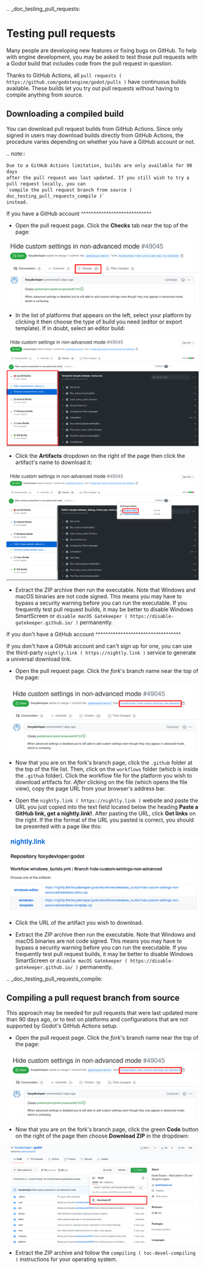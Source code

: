 .. _doc_testing_pull_requests:

Testing pull requests
=====================

Many people are developing new features or fixing bugs on GitHub.
To help with engine development, you may be asked to test those pull requests
with a Godot build that includes code from the pull request in question.

Thanks to GitHub Actions, all `pull requests ( https://github.com/godotengine/godot/pulls )`
have continuous builds available. These builds let you try out pull requests
without having to compile anything from source.

Downloading a compiled build
----------------------------

You can download pull request builds from GitHub Actions. Since only signed in
users may download builds directly from GitHub Actions, the procedure varies
depending on whether you have a GitHub account or not.

.. note::

    Due to a GitHub Actions limitation, builds are only available for 90 days
    after the pull request was last updated. If you still wish to try a
    pull request locally, you can
    `compile the pull request branch from source ( doc_testing_pull_requests_compile )`
    instead.

If you have a GitHub account
^^^^^^^^^^^^^^^^^^^^^^^^^^^^

- Open the pull request page. Click the **Checks** tab near the top of the page:

![](img/testing_pull_requests_access_checks.png)

- In the list of platforms that appears on the left, select your platform by clicking
  it then choose the type of build you need (editor or export template).
  If in doubt, select an editor build:

![](img/testing_pull_requests_checks_platforms.png)

- Click the **Artifacts** dropdown on the right of the page then click the artifact's
  name to download it:

![](img/testing_pull_requests_checks_artifacts.png)

- Extract the ZIP archive then run the executable.
  Note that Windows and macOS binaries are not code signed.
  This means you may have to bypass a security warning before you can run the executable.
  If you frequently test pull request builds, it may be better to disable
  Windows SmartScreen or `disable macOS Gatekeeper ( https://disable-gatekeeper.github.io/ )` permanently.

If you don't have a GitHub account
^^^^^^^^^^^^^^^^^^^^^^^^^^^^^^^^^^

If you don't have a GitHub account and can't sign up for one,
you can use the third-party `nightly.link ( https://nightly.link )` service
to generate a universal download link.

- Open the pull request page. Click the *fork*'s branch name near the top of the page:

![](img/testing_pull_requests_access_fork.png)

- Now that you are on the fork's branch page, click the `.github` folder at the top of the file list.
  Then, click on the `workflows` folder (whicb is inside the `.github` folder).
  Click the workflow file for the platform you wish to download artifacts for.
  *After* clicking on the file (which opens the file view), copy the page URL from your browser's address bar.

- Open the `nightly.link ( https://nightly.link )` website and paste the URL you just copied
  into the text field located below the heading **Paste a GitHub link, get a nightly.link!**.
  After pasting the URL, click **Get links** on the right.
  If the the format of the URL you pasted is correct, you should be presented
  with a page like this:

![](img/testing_pull_requests_nightly_link.png)

- Click the URL of the artifact you wish to download.

- Extract the ZIP archive then run the executable.
  Note that Windows and macOS binaries are not code signed.
  This means you may have to bypass a security warning before you can run the executable.
  If you frequently test pull request builds, it may be better to disable
  Windows SmartScreen or `disable macOS Gatekeeper ( https://disable-gatekeeper.github.io/ )` permanently.

.. _doc_testing_pull_requests_compile:

Compiling a pull request branch from source
-------------------------------------------

This approach may be needed for pull requests that were last updated more than
90 days ago, or to test on platforms and configurations that are not supported
by Godot's GitHub Actions setup.

- Open the pull request page. Click the *fork*'s branch name near the top of the page:

![](img/testing_pull_requests_access_fork.png)

- Now that you are on the fork's branch page, click the green **Code** button on the right of the page
  then choose **Download ZIP** in the dropdown:

![](img/testing_pull_requests_fork_zip.png)

- Extract the ZIP archive and follow the `compiling ( toc-devel-compiling )` instructions
  for your operating system.
